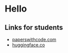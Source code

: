 # Hello

## Links for students
- [paperswithcode.com](https://paperswithcode.com)
- [huggingface.co](https://huggingface.co)
